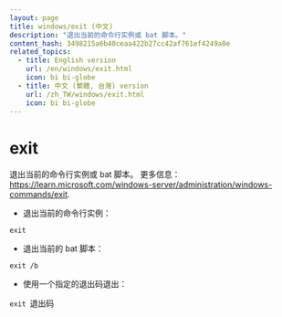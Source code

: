 ```yaml
---
layout: page
title: windows/exit (中文)
description: "退出当前的命令行实例或 bat 脚本。"
content_hash: 3498215a6b40ceaa422b27cc42af761ef4249a0e
related_topics:
  - title: English version
    url: /en/windows/exit.html
    icon: bi bi-globe
  - title: 中文 (繁體, 台灣) version
    url: /zh_TW/windows/exit.html
    icon: bi bi-globe
---
```

# exit

退出当前的命令行实例或 bat 脚本。
更多信息：<https://learn.microsoft.com/windows-server/administration/windows-commands/exit>.

- 退出当前的命令行实例：

`exit`

- 退出当前的 bat 脚本：

`exit /b`

- 使用一个指定的退出码退出：

`exit `<span class="tldr-var badge badge-pill bg-dark-lm bg-white-dm text-white-lm text-dark-dm font-weight-bold">退出码</span>
